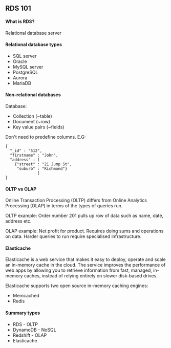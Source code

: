 ## RDS 101

#### What is RDS?
Relational database server

#### Relational database types
* SQL server
* Oracle
* MySQL server
* PostgreSQL
* Aurora
* MariaDB

#### Non-relational databases
Database:
  - Collection (~table)
  - Document (~row)
  - Key value pairs (~fields)

Don't need to predefine columns.
E.G:

```
{
  "_id" : "512",
  "firstname" : "John",
  "address" : [
    {"street" : "21 Jump St",
     "suburb" : "Richmond"}
              ]
}
```

#### OLTP vs OLAP
Online Transaction Processing (OLTP) differs from Online Analytics
Processing (OLAP) in terms of the types of queries run.

OLTP example:
Order number 201 pulls up row of data such as name, date, address etc.

OLAP example:
Net profit for product. Requires doing sums and operations on data. Harder
queries to run require specialised infrastructure.

#### Elasticache
Elasticache is a web service that makes it easy to deploy, operate and scale an
in-memory cache in the cloud. The service improves the performance of web apps
by allowing you to retrieve information from fast, managed, in-memory caches,
instead of relying entirely on slower disk-based drives.

Elasticache supports two open source in-memory caching engines:
* Memcached
* Redis

#### Summary types
* RDS - OLTP
* DynamoDB - NoSQL
* Redshift - OLAP
* Elasticache
